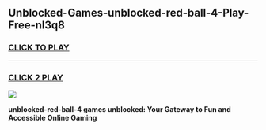 
## Unblocked-Games-unblocked-red-ball-4-Play-Free-nl3q8
<h3>
<a href="https://premium76.site?title=unblocked-red-ball-4&ref=23A">CLICK TO PLAY</a></h3>
<hr>

<h3>
<a href="https://premium76.site?title=unblocked-red-ball-4&ref=23A">CLICK 2 PLAY</a>
  
</h3>

<a href="https://premium76.site?title=unblocked-red-ball-4&ref=23A"><img src="https://clearcache.store/games.png"></a>


**unblocked-red-ball-4 games unblocked: Your Gateway to Fun and Accessible Online Gaming**
